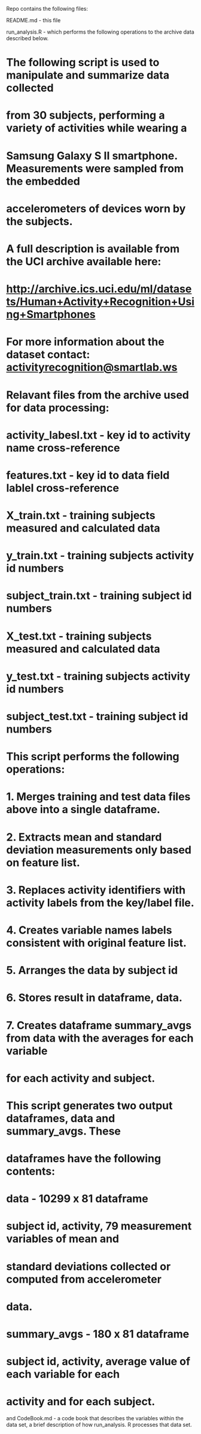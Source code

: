 Repo contains the following files:

README.md - this file

run_analysis.R - which performs the following operations to the archive data described below.
#
# The following script is used to manipulate and summarize data collected 
# from 30 subjects, performing a variety of activities while wearing a
# Samsung Galaxy S II smartphone. Measurements were sampled from the embedded
# accelerometers of devices worn by the subjects.
#
# A full description is available from the UCI archive available here: 
# http://archive.ics.uci.edu/ml/datasets/Human+Activity+Recognition+Using+Smartphones 
#
# For more information about the dataset contact: activityrecognition@smartlab.ws
#
# Relavant files from the archive used for data processing:
# activity_labesl.txt   - key id to activity name cross-reference
# features.txt          - key id to data field lablel cross-reference
#
# X_train.txt           - training subjects measured and calculated data
# y_train.txt           - training subjects activity id numbers
# subject_train.txt     - training subject id numbers
#
# X_test.txt            - training subjects measured and calculated data
# y_test.txt            - training subjects activity id numbers
# subject_test.txt      - training subject id numbers
#
# This script performs the following operations:
#       1. Merges training and test data files above into a single dataframe.
#       2. Extracts mean and standard deviation measurements only based on feature list.
#       3. Replaces activity identifiers with activity labels from the key/label file.
#       4. Creates variable names labels consistent with original feature list.
#       5. Arranges the data by subject id
#       6. Stores result in dataframe, data.
#       7. Creates dataframe summary_avgs from data with the averages for each variable
#          for each activity and subject.
#
# This script generates two output dataframes, data and summary_avgs. These 
# dataframes have the following contents:
# data                  - 10299 x 81 dataframe
#                         subject id, activity, 79 measurement variables of mean and
#                         standard deviations collected or computed from accelerometer 
#                         data.
# summary_avgs          - 180 x 81 dataframe
#                         subject id, activity, average value of each variable for each 
#                         activity and for each subject.

and
CodeBook.md - a code book that describes the variables within the data set, a brief description of how run_analysis. R processes that data set.

